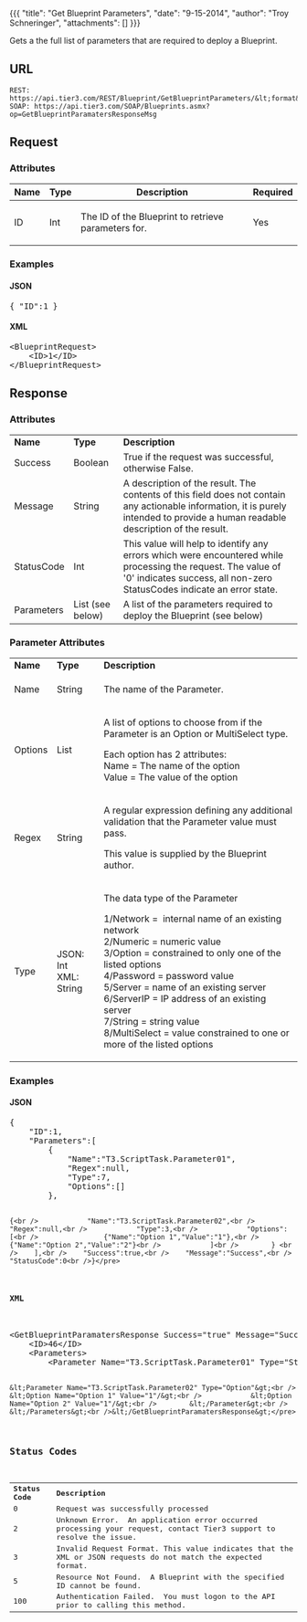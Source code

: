 {{{
  "title": "Get Blueprint Parameters",
  "date": "9-15-2014",
  "author": "Troy Schneringer",
  "attachments": []
}}}

Gets a the full list of parameters that are required to deploy a Blueprint.

## URL

    REST: https://api.tier3.com/REST/Blueprint/GetBlueprintParameters/&lt;format&gt;
    SOAP: https://api.tier3.com/SOAP/Blueprints.asmx?op=GetBlueprintParamatersResponseMsg

## Request
### Attributes
<table>
    <thead>
    <tr>
      <th>Name</th>
      <th>Type</th>
      <th>Description</th>
      <th>Required</th>
    </tr>
  </thead>
  <tbody>
    <tr>
      <td>ID</td>
      <td>Int</td>
      <td>
        <p>The ID of the Blueprint to retrieve parameters for.</p>
      </td>
      <td>
        <p>Yes</p>
      </td>
    </tr>
  </tbody>
</table>

### Examples
<h4>JSON</h4>
<pre>{ "ID":1 }</pre>

<h4>XML</h4>
<pre>&lt;BlueprintRequest&gt;<br />    &lt;ID&gt;1&lt;/ID&gt;<br />&lt;/BlueprintRequest&gt;&nbsp;</pre> 

## Response
### Attributes
<table>
  <tbody>
    <tr>
      <td><strong>Name</strong>
      </td>
      <td><strong>Type</strong>
      </td>
      <td><strong>Description</strong>
      </td>
    </tr>
    <tr>
      <td>Success</td>
      <td>Boolean</td>
      <td>True if the request was successful, otherwise False.</td>
    </tr>
    <tr>
      <td>Message</td>
      <td>String</td>
      <td>A description of the result. The contents of this field does not contain any actionable information, it is purely intended to provide a human readable description of the result.</td>
    </tr>
    <tr>
      <td>StatusCode</td>
      <td>Int</td>
      <td>This value will help to identify any errors which were encountered while processing the request. The value of '0' indicates success, all non-zero StatusCodes indicate an error state.</td>
    </tr>
    <tr>
      <td>Parameters</td>
      <td>List (see below)</td>
      <td>A list of the parameters required to deploy the Blueprint (see below)</td>
    </tr>
  </tbody>
</table>

### Parameter Attributes
<table>
  <tbody>
    <tr>
      <td><strong>Name</strong>
      </td>
      <td><strong>Type</strong>
      </td>
      <td><strong>Description</strong>
      </td>
    </tr>
    <tr>
      <td>Name</td>
      <td>String</td>
      <td>
        <p>The name of the Parameter.</p>
      </td>
    </tr>
    <tr>
      <td>Options</td>
      <td>List</td>
      <td>
        <p>A list of options to choose from if the Parameter is an Option or MultiSelect type.</p>
        <p>Each option has 2 attributes:
          <br />Name = The name of the option
          <br />Value = The value of the option&nbsp;</p>
      </td>
    </tr>
    <tr>
      <td>Regex</td>
      <td>String</td>
      <td>
        <p>A regular expression defining any additional validation that the Parameter value must pass.&nbsp;</p>
        <p>This value is supplied by the Blueprint author.</p>
      </td>
    </tr>
    <tr>
      <td>Type</td>
      <td>
        <p>JSON: Int
          <br />XML: String&nbsp;</p>
      </td>
      <td>
        <p>The data type of the Parameter</p>
        <p>1/Network = &nbsp;internal name of an existing network
          <br />2/Numeric = numeric value
          <br />3/Option = constrained to only one of the listed options
          <br />4/Password = password value
          <br />5/Server = name of an existing server
          <br />6/ServerIP = IP address of an existing server
          <br />7/String = string value
          <br />8/MultiSelect = value constrained to one or more of the listed options</p>
      </td>
    </tr>
  </tbody>
</table>

### Examples
<h4>JSON</h4>
<pre>{<br />    "ID":1,<br />    "Parameters":[<br />        {<br />            "Name":"T3.ScriptTask.Parameter01",<br />            "Regex":null,<br />            "Type":7,<br />            "Options":[]<br />        },

    {<br />            "Name":"T3.ScriptTask.Parameter02",<br />            "Regex":null,<br />            "Type":3,<br />            "Options":[<br />                {"Name":"Option 1","Value":"1"},<br />                {"Name":"Option 2","Value":"2"}<br />            ]<br />        } <br />    ],<br />    "Success":true,<br />    "Message":"Success",<br />    "StatusCode":0<br />}</pre>

<h4>XML</h4>
<pre>&lt;GetBlueprintParamatersResponse Success="true" Message="Success" StatusCode="0"&gt;<br />    &lt;ID&gt;46&lt;/ID&gt;<br />    &lt;Parameters&gt;<br />        &lt;Parameter Name="T3.ScriptTask.Parameter01" Type="String" /&gt;

    &lt;Parameter Name="T3.ScriptTask.Parameter02" Type="Option"&gt;<br />            &lt;Option Name="Option 1" Value="1"/&gt;<br />            &lt;Option Name="Option 2" Value="1"/&gt;<br />        &lt;/Parameter&gt;<br />    &lt;/Parameters&gt;<br />&lt;/GetBlueprintParamatersResponse&gt;</pre>

### Status Codes
<table>
  <tbody>
    <tr>
      <td><strong>Status Code</strong>
      </td>
      <td><strong>Description</strong>
      </td>
    </tr>
    <tr>
      <td>0</td>
      <td>Request was successfully processed</td>
    </tr>
    <tr>
      <td>2</td>
      <td>Unknown Error. &nbsp;An application error occurred processing your request, contact Tier3 support to resolve the issue.</td>
    </tr>
    <tr>
      <td>3</td>
      <td>Invalid Request Format. This value indicates that the XML or JSON requests do not match the expected format.</td>
    </tr>
    <tr>
      <td>5</td>
      <td>Resource Not Found. &nbsp;A Blueprint with the specified ID cannot be found.</td>
    </tr>
    <tr>
      <td>100</td>
      <td>Authentication Failed. &nbsp;You must logon to the API prior to calling this method.</td>
    </tr>
  </tbody>
</table>
